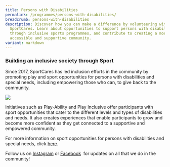 ```yaml
---
title: Persons with Disabilities
permalink: /programmes/persons-with-disabilities/
breadcrumb: persons-with-disabilities
description: Discover how you can make a difference by volunteering with
  SportCares. Learn about opportunities to support persons with disabilities
  through inclusive sports programmes, and contribute to creating a more
  accessible and supportive community.
variant: markdown
---
```

### Building an inclusive society through Sport

Since 2017, SportCares has led inclusion efforts in the community by promoting play and sport opportunities for persons with disabilities and special needs, including empowering those who can, to give back to the community. 

![](/images/Inclusive_Sports_Festival.jpg)

Initiatives such as Play-Ability and Play Inclusive offer participants with sport opportunities that cater to the different levels and types of disabilities and needs. It also creates experiences that enable participants to grow and become more confident as they get connected to a supportive and empowered community. 

For more information on sport opportunities for persons with disabilities and special needs, click [here](/persons-with-disabilities/disability-sports-master-plan/).

Follow us on&nbsp;[Instagram](https://www.instagram.com/sportcares/)&nbsp;or&nbsp;[Facebook](https://www.facebook.com/SportCaresSG)&nbsp; for updates on all that we do in the community!